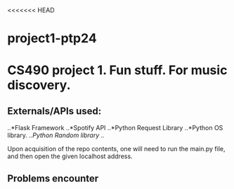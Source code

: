 <<<<<<< HEAD
# project1-ptp24
CS490 project 1. Fun stuff. For music discovery.
=======
## Externals/APIs used:
..*Flask Framework
..*Spotify API
..*Python Request Library 
..*Python OS library.
..*Python Random library
..*

Upon acquisition of the repo contents, one will need to run the main.py file, and then open the given localhost address. 

## Problems encounter
 
